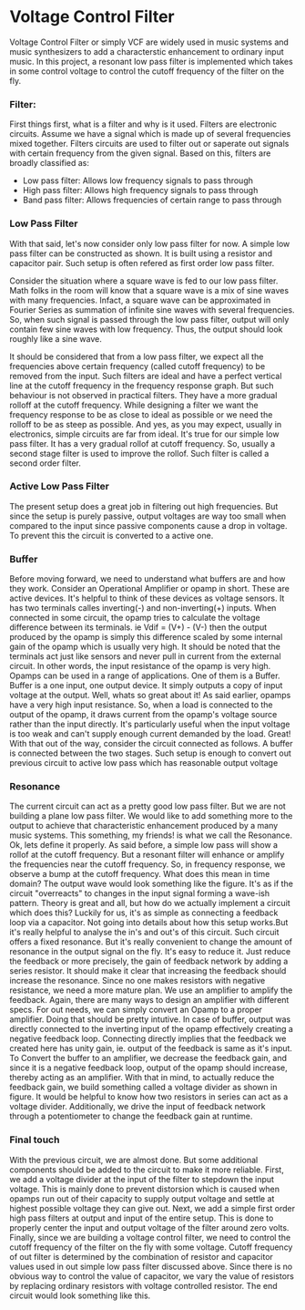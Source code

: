 # Voltage Control Filter
Voltage Control Filter or simply VCF are widely used in music systems and music synthesizers to add a characterstic enhancement to ordinary input music. In this project, a resonant low pass filter is implemented which takes in some control voltage to control the cutoff frequency of the filter on the fly.

### Filter:
First things first, what is a filter and why is it used. Filters are electronic circuits. Assume we have a signal which is made up of several frequencies mixed together. Filters circuits are used to filter out or saperate out signals with certain frequency from the given signal. Based on this, filters are broadly classified as:
- Low pass filter: Allows low frequency signals to pass through
- High pass filter: Allows high frequency signals to pass through
- Band pass filter: Allows frequencies of certain range to pass through

### Low Pass Filter
With that said, let's now consider only low pass filter for now.
A simple low pass filter can be constructed as shown. It is built using a resistor and capacitor pair. Such setup is often refered as first order low pass filter.

Consider the situation where a square wave is fed to our low pass filter. Math folks in the room will know that a square wave is a mix of sine waves with many frequencies. Infact, a square wave can be approximated in Fourier Series as summation of infinite sine waves with several frequencies. So, when such signal is passed through the low pass filter, output will only contain few sine waves with low frequency. Thus, the output should look roughly like a sine wave.

It should be considered that from a low pass filter, we expect all the frequencies above certain frequency (called cutoff frequency) to be removed from the input. Such filters are ideal and have a perfect vertical line at the cutoff frequency in the frequency response graph. But such behaviour is not observed in practical filters. They have a more gradual rolloff at the cutoff frequency. While designing a filter we want the frequency response to be as close to ideal as possible or we need the rolloff to be as steep as possible. And yes, as you may expect, usually in electronics, simple circuits are far from ideal. It's true for our simple low pass filter. It has a very gradual rollof at cutoff frequency. So, usually a second stage filter is used to improve the rollof. Such filter is called a second order filter.

### Active Low Pass Filter
The present setup does a great job in filtering out high frequencies. But since the setup is purely passive, output voltages are way too small when compared to the input since passive components cause a drop in voltage.
To prevent this the circuit is converted to a active one.
### Buffer
Before moving forward, we need to understand what buffers are and how they work.
Consider an Operational Amplifier or opamp in short. These are active devices. It's helpful to think of these devices as voltage sensors. It has two terminals calles inverting(-) and non-inverting(+) inputs. When connected in some circuit, the opamp tries to calculate the voltage difference between its terminals. ie Vdif = (V+) - (V-)
then the output produced by the opamp is simply this difference scaled by some internal gain of the opamp which is usually very high. It should be noted that the terminals act just like sensors and never pull in current from the external circuit. In other words, the input resistance of the opamp is very high.
Opamps can be used in a range of applications. One of them is a Buffer. Buffer is a one input, one output device. It simply outputs a copy of input voltage at the output. Well, whats so great about it! As said earlier, opamps have a very high input resistance. So, when a load is connected to the output of the opamp, it draws current from the opamp's voltage source rather than the input directly. It's particularly useful when the input voltage is too weak and can't supply enough current demanded by the load.
Great! With that out of the way, consider the circuit connected as follows. A buffer is connected between the two stages. Such setup is enough to convert out previous circuit to active low pass which has reasonable output voltage
### Resonance
The current circuit can act as a pretty good low pass filter. But we are not building a plane low pass filter. We would like to add something more to the output to achieve that characteristic enhancement produced by a many music systems. This something, my friends! is what we call the Resonance.
Ok, lets define it properly. As said before, a simple low pass will show a rollof at the cutoff frequency. But a resonant filter will enhance or amplify the frequencies near the cutoff frequency. So, in frequency response, we observe a bump at the cutoff frequency. What does this mean in time domain? The output wave would look something like the figure. It's as if the circuit "overreacts" to changes in the input signal forming a wave-ish pattern.
Theory is great and all, but how do we actually implement a circuit which does this? Luckily for us, it's as simple as connecting a feedback loop via a capacitor. Not going into details about how this setup works.But it's really helpful to analyse the in's and out's of this circuit.
Such circuit offers a fixed resonance. But it's really convenient to change the amount of resonance in the output signal on the fly. It's easy to reduce it. Just reduce the feedback or more precisely, the gain of feedback network by adding a series resistor. It should make it clear that increasing the feedback should increase the resonance. Since no one makes resistors with negative resistance, we need a more mature plan. We use an amplifier to amplify the feedback. Again, there are many ways to design an amplifier with different specs. For out needs, we can simply convert an Opamp to a proper amplifier.
Doing that should be pretty intutive. In case of buffer, output was directly connected to the inverting input of the opamp effectively creating a negative feedback loop. Connecting directly implies that the feedback we created here has unity gain, ie. output of the feedback is same as it's input. To Convert the buffer to an amplifier, we decrease the feedback gain, and since it is a negative feedback loop, output of the opamp should increase, thereby acting as an amplifier. With that in mind, to actually reduce the feedback gain, we build something called a voltage divider as shown in figure. It would be helpful to know how two resistors in series can act as a voltage divider. Additionally, we drive the input of feedback network through a potentiometer to change the feedback gain at runtime.
### Final touch
With the previous circuit, we are almost done. But some additional components should be added to the circuit to make it more reliable. First, we add a voltage divider at the input of the filter to stepdown the input voltage. This is mainly done to prevent distorsion which is caused when opamps run out of their capacity to supply output voltage and settle at highest possible voltage they can give out. Next, we add a simple first order high pass filters at output and input of the entire setup. This is done to properly center the input and output voltage of the filter around zero volts. Finally, since we are building a voltage control filter, we need to control the cutoff frequency of the filter on the fly with some voltage. Cutoff frequency of out filter is determined by the combination of resistor and capacitor values used in out simple low pass filter discussed above. Since there is no obvious way to control the value of capacitor, we vary the value of resistors by replacing ordinary resistors with  voltage controlled resistor. The end circuit would look something like this.
